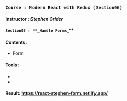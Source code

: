 ### `Course : Modern React with Redux (Section06)`

#### Instructor : **_Stephen Grider_**

#### `Section05 : **_Handle Forms`_**

#### Contents :

- Form

#### Tools :

-
-

#### Result: https://react-stephen-form.netlify.app/
